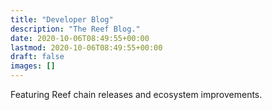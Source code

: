 ```yaml
---
title: "Developer Blog"
description: "The Reef Blog."
date: 2020-10-06T08:49:55+00:00
lastmod: 2020-10-06T08:49:55+00:00
draft: false
images: []
---
```


Featuring Reef chain releases and ecosystem improvements.

